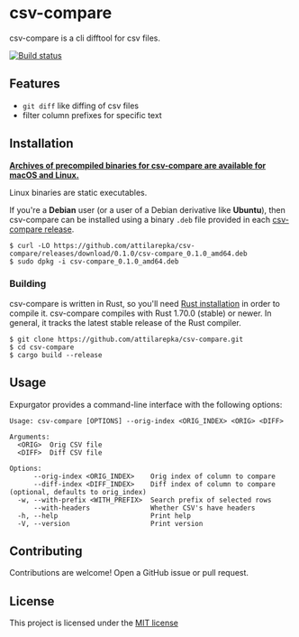 # csv-compare

csv-compare is a cli difftool for csv files.

[![Build status](https://github.com/attilarepka/csv-compare/actions/workflows/tests.yml/badge.svg)](https://github.com/attilarepka/csv-compare/actions)

## Features

- `git diff` like diffing of csv files
- filter column prefixes for specific text

## Installation

**[Archives of precompiled binaries for csv-compare are available for 
macOS and Linux.](https://github.com/attilarepka/csv-compare/releases)**

Linux binaries are static executables.

If you're a **Debian** user (or a user of a Debian derivative like **Ubuntu**),
then csv-compare can be installed using a binary `.deb` file provided in each
[csv-compare release](https://github.com/attilarepka/csv-compare/releases).

```
$ curl -LO https://github.com/attilarepka/csv-compare/releases/download/0.1.0/csv-compare_0.1.0_amd64.deb
$ sudo dpkg -i csv-compare_0.1.0_amd64.deb
```

### Building

csv-compare is written in Rust, so you'll need [Rust installation](https://www.rust-lang.org/) in order to compile it.
csv-compare compiles with Rust 1.70.0 (stable) or newer. In general, it tracks
the latest stable release of the Rust compiler.

```shell
$ git clone https://github.com/attilarepka/csv-compare.git
$ cd csv-compare
$ cargo build --release
```

## Usage

Expurgator provides a command-line interface with the following options:

```shell
Usage: csv-compare [OPTIONS] --orig-index <ORIG_INDEX> <ORIG> <DIFF>

Arguments:
  <ORIG>  Orig CSV file
  <DIFF>  Diff CSV file

Options:
      --orig-index <ORIG_INDEX>    Orig index of column to compare
      --diff-index <DIFF_INDEX>    Diff index of column to compare (optional, defaults to orig_index)
  -w, --with-prefix <WITH_PREFIX>  Search prefix of selected rows
      --with-headers               Whether CSV's have headers
  -h, --help                       Print help
  -V, --version                    Print version
```

## Contributing

Contributions are welcome! Open a GitHub issue or pull request.

## License

This project is licensed under the [MIT license](LICENSE)

